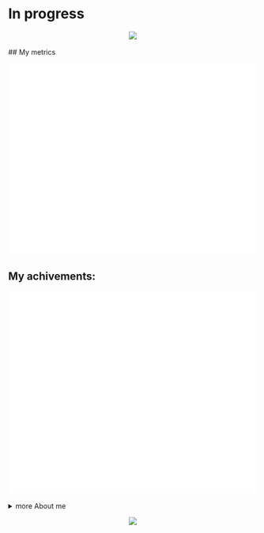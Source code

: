 # In progress

<p align = "center">
  
  <img src="https://readme-typing-svg.herokuapp.com?color=5865F2&center=true&vCenter=true&multiline=true&height=100&lines=Hi%2C+Im+ena0;Welcome+to+my+profile+account">

<p>
## My metrics
  
![general](./metrics/general.svg) 
  
## My achivements:
  
![achivements](./metrics/achivementMetrics.svg)

<details><summary>more About me</summary>
  
  ### My music list
  
  ![My music](./music.svg)
  
</details>
  
<p align = "center">
  
  <img src="https://capsule-render.vercel.app/api?type=waving&height=200&color=timeGradient&text=Goodbye">

<p>

